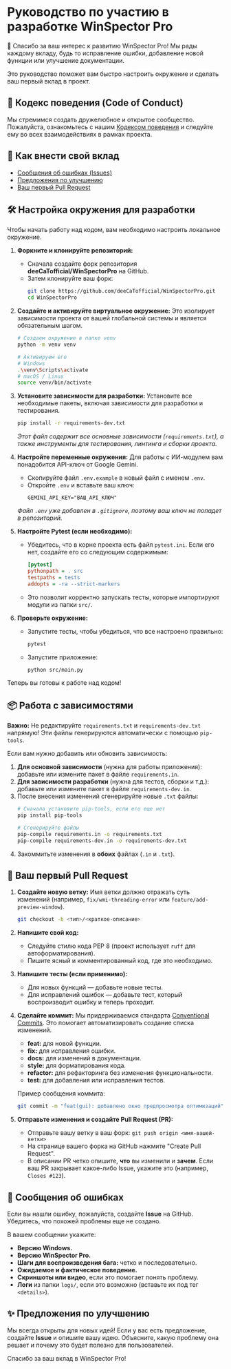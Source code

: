 # Руководство по участию в разработке WinSpector Pro

🎉 Спасибо за ваш интерес к развитию WinSpector Pro! Мы рады каждому вкладу, будь то исправление ошибки, добавление новой функции или улучшение документации.

Это руководство поможет вам быстро настроить окружение и сделать ваш первый вклад в проект.

## 🤝 Кодекс поведения (Code of Conduct)

Мы стремимся создать дружелюбное и открытое сообщество. Пожалуйста, ознакомьтесь с нашим [Кодексом поведения](./CODE_OF_CONDUCT.md) и следуйте ему во всех взаимодействиях в рамках проекта.

## 🚀 Как внести свой вклад

-   [Сообщения об ошибках (Issues)](#-сообщения-об-ошибках)
-   [Предложения по улучшению](#-предложения-по-улучшению)
-   [Ваш первый Pull Request](#-ваш-первый-pull-request)

## 🛠️ Настройка окружения для разработки

Чтобы начать работу над кодом, вам необходимо настроить локальное окружение.

1.  **Форкните и клонируйте репозиторий:**
    -   Сначала создайте форк репозитория **deeCaTofficial/WinSpectorPro** на GitHub.
    -   Затем клонируйте ваш форк:
        ```bash
        git clone https://github.com/deeCaTofficial/WinSpectorPro.git
        cd WinSpectorPro
        ```

2.  **Создайте и активируйте виртуальное окружение:**
    Это изолирует зависимости проекта от вашей глобальной системы и является обязательным шагом.
    ```bash
    # Создаем окружение в папке venv
    python -m venv venv
    
    # Активируем его
    # Windows
    .\venv\Scripts\activate
    # macOS / Linux
    source venv/bin/activate
    ```

3.  **Установите зависимости для разработки:**
    Установите все необходимые пакеты, включая зависимости для разработки и тестирования.
    ```bash
    pip install -r requirements-dev.txt
    ```
    *Этот файл содержит все основные зависимости (`requirements.txt`), а также инструменты для тестирования, линтинга и сборки проекта.*

4.  **Настройте переменные окружения:**
    Для работы с ИИ-модулем вам понадобится API-ключ от Google Gemini.
    -   Скопируйте файл `.env.example` в новый файл с именем `.env`.
    -   Откройте `.env` и вставьте ваш ключ:
        ```
        GEMINI_API_KEY="ВАШ_API_КЛЮЧ"
        ```
    *Файл `.env` уже добавлен в `.gitignore`, поэтому ваш ключ не попадет в репозиторий.*

5.  **Настройте Pytest (если необходимо):**
    -   Убедитесь, что в корне проекта есть файл `pytest.ini`. Если его нет, создайте его со следующим содержимым:
        ```ini
        [pytest]
        pythonpath = . src
        testpaths = tests
        addopts = -ra --strict-markers
        ```
    -   Это позволит корректно запускать тесты, которые импортируют модули из папки `src/`.

6.  **Проверьте окружение:**
    -   Запустите тесты, чтобы убедиться, что все настроено правильно:
        ```bash
        pytest
        ```
    -   Запустите приложение:
        ```bash
        python src/main.py
        ```

Теперь вы готовы к работе над кодом!

## 📦 Работа с зависимостями

**Важно:** Не редактируйте `requirements.txt` и `requirements-dev.txt` напрямую! Эти файлы генерируются автоматически с помощью `pip-tools`.

Если вам нужно добавить или обновить зависимость:
1.  **Для основной зависимости** (нужна для работы приложения): добавьте или измените пакет в файле `requirements.in`.
2.  **Для зависимости разработки** (нужна для тестов, сборки и т.д.): добавьте или измените пакет в файле `requirements-dev.in`.
3.  После внесения изменений сгенерируйте новые `.txt` файлы:
    ```bash
    # Сначала установите pip-tools, если его еще нет
    pip install pip-tools

    # Сгенерируйте файлы
    pip-compile requirements.in -o requirements.txt
    pip-compile requirements-dev.in -o requirements-dev.txt
    ```
4.  Закоммитьте изменения в **обоих** файлах (`.in` и `.txt`).

## 🌱 Ваш первый Pull Request

1.  **Создайте новую ветку:**
    Имя ветки должно отражать суть изменений (например, `fix/wmi-threading-error` или `feature/add-preview-window`).
    ```bash
    git checkout -b <тип>/<краткое-описание>
    ```

2.  **Напишите свой код:**
    -   Следуйте стилю кода PEP 8 (проект использует `ruff` для автоформатирования).
    -   Пишите ясный и комментированный код, где это необходимо.

3.  **Напишите тесты (если применимо):**
    -   Для новых функций — добавьте новые тесты.
    -   Для исправлений ошибок — добавьте тест, который воспроизводит ошибку и теперь проходит.

4.  **Сделайте коммит:**
    Мы придерживаемся стандарта [Conventional Commits](https://www.conventionalcommits.org/). Это помогает автоматизировать создание списка изменений.
    -   **feat:** для новой функции.
    -   **fix:** для исправления ошибки.
    -   **docs:** для изменений в документации.
    -   **style:** для форматирования кода.
    -   **refactor:** для рефакторинга без изменения функциональности.
    -   **test:** для добавления или исправления тестов.
    
    Пример сообщения коммита:
    ```bash
    git commit -m "feat(gui): добавлено окно предпросмотра оптимизаций"
    ```

5.  **Отправьте изменения и создайте Pull Request (PR):**
    -   Отправьте вашу ветку в ваш форк: `git push origin <имя-вашей-ветки>`
    -   На странице вашего форка на GitHub нажмите "Create Pull Request".
    -   В описании PR четко опишите, **что** вы изменили и **зачем**. Если ваш PR закрывает какое-либо Issue, укажите это (например, `Closes #123`).

## 🐞 Сообщения об ошибках

Если вы нашли ошибку, пожалуйста, создайте **Issue** на GitHub. Убедитесь, что похожей проблемы еще не создано.

В вашем сообщении укажите:
-   **Версию Windows.**
-   **Версию WinSpector Pro.**
-   **Шаги для воспроизведения бага:** четко и последовательно.
-   **Ожидаемое и фактическое поведение.**
-   **Скриншоты или видео**, если это помогает понять проблему.
-   **Логи** из папки `logs/`, если это возможно (вставьте их под тег `<details>`).

## ✨ Предложения по улучшению

Мы всегда открыты для новых идей! Если у вас есть предложение, создайте **Issue** и опишите вашу идею. Объясните, какую проблему она решает и почему это будет полезно для пользователей.

Спасибо за ваш вклад в WinSpector Pro!
